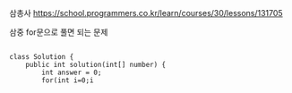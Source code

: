 삼총사 https://school.programmers.co.kr/learn/courses/30/lessons/131705

삼중 for문으로 풀면 되는 문제

<pre>
<code>
class Solution {
    public int solution(int[] number) {
        int answer = 0;
        for(int i=0;i<number.length;i++){
            for(int j=i+1;j<number.length;j++){
                for(int k=j+1;k<number.length;k++){
                    if(number[i]+number[j]+number[k] == 0)answer++;
                }
            }
        }
        return answer;
    }
}
</code>
</pre>
